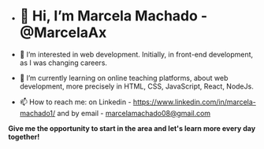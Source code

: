 - <h1>👋 Hi, I’m Marcela Machado - @MarcelaAx </h1>

- 👀 I’m interested in web development. Initially, in front-end development, as I was changing careers.
- 🌱 I’m currently learning on online teaching platforms, about web development, more precisely in HTML, CSS, JavaScript, React, NodeJs.
- 📫 How to reach me: on Linkedin - https://www.linkedin.com/in/marcela-machado1/ and by email - marcelamachado08@gmail.com

<strong>Give me the opportunity to start in the area and let's learn more every day together!</strong> 

<!---
MarcelaAx/MarcelaAx is a ✨ special ✨ repository because its `README.md` (this file) appears on your GitHub profile.
You can click the Preview link to take a look at your changes.
--->
